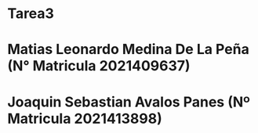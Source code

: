 # Tarea3

# Matias Leonardo Medina De La Peña (N° Matricula 2021409637)
# Joaquin Sebastian Avalos Panes (Nº Matricula 2021413898)
